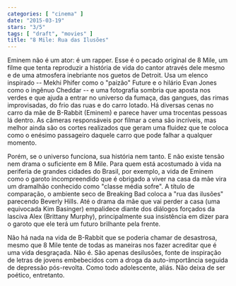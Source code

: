 ```yaml
---
categories: [ "cinema" ]
date: "2015-03-19"
stars: "3/5"
tags: [ "draft", "movies" ]
title: "8 Mile: Rua das Ilusões"
---
```

Eminem não é um ator: é um rapper. Esse é o pecado original de 8 Mile,
um filme que tenta reproduzir a história de vida do cantor através
dele mesmo e de uma atmosfera inebriante nos guetos de Detroit. Usa um
elenco inspirado -- Mekhi Phifer como o "paizão" Future e o hilário
Evan Jones como o ingênuo Cheddar -- e uma fotografia sombria que aposta
nos verdes e que ajuda a entrar no universo da fumaça, das gangues,
das rimas improvisadas, do frio das ruas e do carro lotado. Há diversas
cenas no carro da mãe de B-Rabbit (Eminem) e parece haver uma trocentas
pessoas lá dentro. As câmeras responsáveis por filmar a cena são
incríveis, mas melhor ainda são os cortes realizados que geram uma
fluidez que te coloca como o enésimo passageiro daquele carro que pode
falhar a qualquer momento.

Porém, se o universo funciona, sua história nem tanto. E não existe
tensão nem drama o suficiente em 8 Mile. Para quem está acostumado à
vida na periferia de grandes cidades do Brasil, por exemplo, a vida de
Eminem como o garoto incompreendido que é obrigado a viver na casa da
mãe vira um dramalhão conhecido como "classe média sofre". A título de
comparação, o ambiente seco de Breaking Bad coloca a "rua das ilusões"
parecendo Beverly Hills. Até o drama da mãe que vai perder a casa
(uma equivocada Kim Basinger) empalidece diante dos diálogos forçados
da lasciva Alex (Brittany Murphy), principalmente sua insistência em
dizer para o garoto que ele terá um futuro brilhante pela frente.

Não há nada na vida de B-Rabbit que se poderia chamar de desastrosa,
mesmo que 8 Mile tente de todas as maneiras nos fazer acreditar que é uma
vida desgraçada. Não é. São apenas desilusões, fonte de inspiração
de letras de jovens embebecidos com a droga da auto-importância seguida
de depressão pós-revolta. Como todo adolescente, aliás. Não deixa
de ser poético, entretanto.
